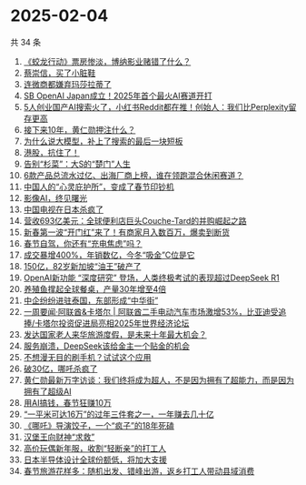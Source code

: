 # 2025-02-04

共 34 条

<!-- BEGIN 36KR -->
<!-- 最后更新时间 2025-02-04 18:15:47 +0800 -->
1. [《蛟龙行动》票房惨淡，博纳影业赌错了什么？](https://36kr.com/p/3151033529244424)
1. [蔡崇信，买了小脏鞋](https://36kr.com/p/3150583108836101)
1. [连微商都嫌弃玛莎拉蒂了](https://36kr.com/p/3150486166264321)
1. [SB OpenAI Japan成立！2025年首个最火AI赛道开打](https://36kr.com/p/3150926253841157)
1. [5人创业国产AI搜索火了，小红书Reddit都在推！创始人：我们比Perplexity留存更高](https://36kr.com/p/3150362969135616)
1. [​接下来10年，黄仁勋押注什么？](https://36kr.com/p/3151007619897859)
1. [为什么说大模型，补上了搜索的最后一块短板](https://36kr.com/p/3150742944520709)
1. [港股，抗住了！](https://36kr.com/p/3150770407365382)
1. [告别“杉菜”：大S的“楚门”人生](https://36kr.com/p/3150973064649475)
1. [6款产品总流水过亿、出海厂商上榜，谁在领跑混合休闲赛道？](https://36kr.com/p/3150908723452672)
1. [中国人的“心灵庇护所”，变成了春节印钞机](https://36kr.com/p/3150475103787523)
1. [影像AI，终见曙光](https://36kr.com/p/3150138720148225)
1. [中国电视在日本杀疯了](https://36kr.com/p/3150288715136772)
1. [营收693亿美元：全球便利店巨头Couche-Tard的并购崛起之路](https://36kr.com/p/3150166721124869)
1. [新春第一波“开门红”来了！有商家月入数百万，爆卖到断货](https://36kr.com/p/3150905669589768)
1. [春节自驾，你还有“充电焦虑”吗？](https://36kr.com/p/3150165851921154)
1. [成交暴增400%，年销数亿，今冬“吸金”C位是它](https://36kr.com/p/3149489846983427)
1. [150亿，82岁新加坡“油王”破产了](https://36kr.com/p/3150259446979078)
1. [OpenAI新功能 “深度研究” 登场，人类终极考试的表现超过DeepSeek R1](https://36kr.com/p/3150399233858049)
1. [养殖鱼撑起全球餐桌，产量30年增至4倍](https://36kr.com/p/3149193252477703)
1. [中企纷纷进驻泰国，东部形成“中华街”](https://36kr.com/p/3149193186908680)
1. [一周要闻·阿联酋&卡塔尔 | 阿联酋二手电动汽车市场激增53%，比亚迪受追捧/卡塔尔投资促进局亮相2025年世界经济论坛](https://36kr.com/p/3149474556697347)
1. [发达国家老人来华旅游度假，是未来十年最大机会？](https://36kr.com/p/3149521956552457)
1. [服务崩溃，DeepSeek该给金主一个贴金的机会](https://36kr.com/p/3149045371198210)
1. [不想漫无目的刷手机？试试这个应用](https://36kr.com/p/3148974682954249)
1. [破30亿，哪吒杀疯了](https://36kr.com/p/3149155146488325)
1. [黄仁勋最新万字访谈：我们终将成为超人，不是因为拥有了超能力，而是因为拥有了超级AI](https://36kr.com/p/3150205182614273)
1. [用AI搞钱，春节狂赚10万](https://36kr.com/p/3149519279184643)
1. [“一平米可达16万”的过年三件套之一，一年赚去几十亿](https://36kr.com/p/3148958473149187)
1. [《哪吒》导演饺子，一个“疯子”的18年死磕](https://36kr.com/p/3149499460435715)
1. [汉堡王向财神“求救”](https://36kr.com/p/3148898108086785)
1. [高价玩偶新年服，收割“轻断亲”的打工人](https://36kr.com/p/3149408207166216)
1. [日本半导体设计全球份额低，将加大支援](https://36kr.com/p/3147815128259080)
1. [春节旅游花样多：随机出发、错峰出游，返乡打工人带动县域消费](https://36kr.com/p/3149135068797704)
<!-- END 36KR -->